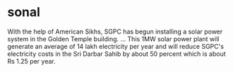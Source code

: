 # sonal
With the help of American Sikhs, SGPC has begun installing a solar power system in the Golden Temple building. ... This 1MW solar power plant will generate an average of 14 lakh electricity per year and will reduce SGPC's electricity costs in the Sri Darbar Sahib by about 50 percent which is about Rs 1.25 per year.
